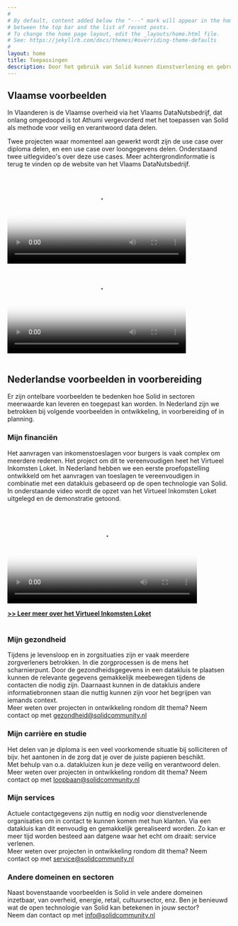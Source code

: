 ```yaml
---
#
# By default, content added below the "---" mark will appear in the home page
# between the top bar and the list of recent posts.
# To change the home page layout, edit the _layouts/home.html file.
# See: https://jekyllrb.com/docs/themes/#overriding-theme-defaults
#
layout: home
title: Toepassingen
description: Door het gebruik van Solid kunnen dienstverlening en gebruikservaring verbeteren en ontstaan mogelijkheden om GDPR-compliant samen te werken met ketenpartners. Solid is toepasbaar in verschillende sectoren en domeinen zoals de zorg, energie, gemeentes, uitvoeringsorganisaties van de overheid, maar ook retail, media etc.
---
```


## Vlaamse voorbeelden

In Vlaanderen is de Vlaamse overheid via het Vlaams DataNutsbedrijf, dat onlang omgedoopd is tot Athumi vergevorderd met het toepassen van Solid als methode voor veilig en verantwoord data delen.

Twee projecten waar momenteel aan gewerkt wordt zijn de use case over diploma delen, en een use case over loongegevens delen.
Onderstaand twee uitlegvideo's over deze use cases. Meer achtergrondinformatie is terug te vinden op de website van het Vlaams DataNutsbedrijf.

<video width= "80%" poster="img/toepassingen/banner-video-sander.png" controls>
  <source src="https://assets.vlaanderen.be/video/upload/c_scale,f_mp4,q_90,w_1280/Sander_-_diploma_case_vfbdxe" type="video/mp4">
  </video>
<br>
<video width= "80%" poster="https://assets.vlaanderen.be/video/upload/c_scale,q_90,w_1280/Sarah_1_bn2vj2.jpg" controls>
  <source src="https://assets.vlaanderen.be/video/upload/c_scale,f_mp4,q_90,w_1280/Sarah_1_bn2vj2" type="video/mp4">
  </video>
<br> 
<br>

## Nederlandse voorbeelden in voorbereiding
Er zijn ontelbare voorbeelden te bedenken hoe Solid in sectoren meerwaarde kan leveren en toegepast kan worden.
In Nederland zijn we betrokken bij volgende voorbeelden in ontwikkeling, in voorbereiding of in planning.

### **Mijn financiën**
Het aanvragen van inkomenstoeslagen voor burgers is vaak complex om meerdere redenen. Het project om dit te vereenvoudigen heet het Virtueel Inkomsten Loket.
In Nederland hebben we een eerste proefopstelling ontwikkeld om het aanvragen van toeslagen te vereenvoudigen in combinatie met een datakluis gebaseerd op de open technologie van Solid. 
<br>
In onderstaande video wordt de opzet van het Virtueel Inkomsten Loket uitgelegd en de demonstratie getoond.
 
<video width= "85%" poster="img/VIL/placeholder-vil.png" controls>
  <source src="img/VIL/VIL.mp4" type="video/mp4">
  </video>
<br>

[**>> Leer meer over het Virtueel Inkomsten Loket**](vil.html)
<br>
<br>

### **Mijn gezondheid**
Tijdens je levensloop en in zorgsituaties zijn er vaak meerdere zorgverleners betrokken. In die zorgprocessen is de mens het scharnierpunt. Door de gezondheidsgegevens in een datakluis te plaatsen kunnen de relevante gegevens gemakkelijk meebewegen tijdens de contacten die nodig zijn. Daarnaast kunnen in de datakluis andere informatiebronnen staan die nuttig kunnen zijn voor het begrijpen van iemands context.<br>
Meer weten over projecten in ontwikkeling rondom dit thema? Neem contact op met <gezondheid@solidcommunity.nl>
<br>

### **Mijn carrière en studie**
Het delen van je diploma is een veel voorkomende situatie bij solliciteren of bijv. het aantonen in de zorg dat je over de juiste papieren beschikt. <br>
Met behulp van o.a. datakluizen kun je deze veilig en verantwoord delen. <br>
Meer weten over projecten in ontwikkeling rondom dit thema? Neem contact op met <loopbaan@solidcommunity.nl>
<br>

### **Mijn services**
Actuele contactgegevens zijn nuttig en nodig voor dienstverlenende organisaties om in contact te kunnen komen met hun klanten. Via een datakluis kan dit eenvoudig en gemakkelijk gerealiseerd worden. Zo kan er meer tijd worden besteed aan datgene waar het echt om draait: service verlenen.<br>
Meer weten over projecten in ontwikkeling rondom dit thema? Neem contact op met <service@solidcommunity.nl>

### **Andere domeinen en sectoren**
Naast bovenstaande voorbeelden is Solid in vele andere domeinen inzetbaar, van overheid, energie, retail, cultuursector, enz.
Ben je benieuwd wat de open technologie van Solid kan betekenen in jouw sector? <br>
Neem dan contact op met <info@solidcommunity.nl>
<br>
<br>
<br> 
